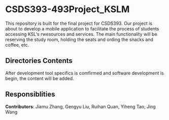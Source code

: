 # CSDS393-493Project_KSLM

This repository is built for the final project for CSDS393. Our project is about to develop a mobile application to 
facilitate the process of students accessing KSL's rwesources and services. The main functionality will be reserving the study room, holding the seats
and ording the snacks and coffee, etc.

## Directories Contents
After development tool specifics is comfirmed and software development is begin, the content will be added.

## Responsiblities

**Contributors**: Jiamu Zhang, Gengyu Liu, Ruihan Quan, Yiheng Tao, Jing Wang
